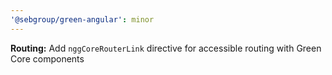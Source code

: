 ```yaml
---
'@sebgroup/green-angular': minor
---
```


**Routing:** Add `nggCoreRouterLink` directive for accessible routing with Green Core components

